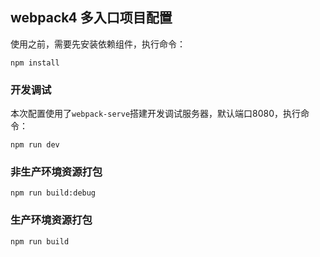 ## webpack4 多入口项目配置
使用之前，需要先安装依赖组件，执行命令：   

```
npm install
```
### 开发调试
本次配置使用了`webpack-serve`搭建开发调试服务器，默认端口8080，执行命令：  
 
```
npm run dev
```

### 非生产环境资源打包
```
npm run build:debug
```

### 生产环境资源打包
```
npm run build
```